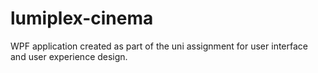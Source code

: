 # lumiplex-cinema
WPF application created as part of the uni assignment for user interface and user experience design.
